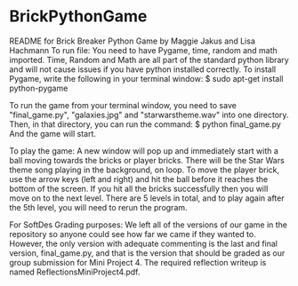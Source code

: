 # BrickPythonGame
README for Brick Breaker Python Game by Maggie Jakus and Lisa Hachmann
To run file:
You need to have Pygame, time, random and math imported. 
Time, Random and Math are all part of the standard python library and will not cause issues if you have python installed correctly. 
To install Pygame, write the following in your terminal window:
$ sudo apt-get install python-pygame

To run the game from your terminal window, you need to save "final_game.py", "galaxies.jpg" and "starwarstheme.wav" into one directory. Then, in that directory, you can run the command: 
$ python final_game.py
And the game will start. 

To play the game: 
A new window will pop up and immediately start with a ball moving towards the bricks or player bricks. There will be the Star Wars theme song playing in the background, on loop. To move the player brick, use the arrow keys (left and right) and hit the ball before it reaches the bottom of the screen. If you hit all the bricks successfully then you will move on to the next level. There are 5 levels in total, and to play again after the 5th level, you will need to rerun the program. 

For SoftDes Grading purposes:
We left all of the versions of our game in the repository so anyone could see how far we came if they wanted to. However, the only version with adequate commenting is the last and final version, final_game.py, and that is the version that should be graded as our group submission for Mini Project 4. The required reflection writeup is named ReflectionsMiniProject4.pdf. 
